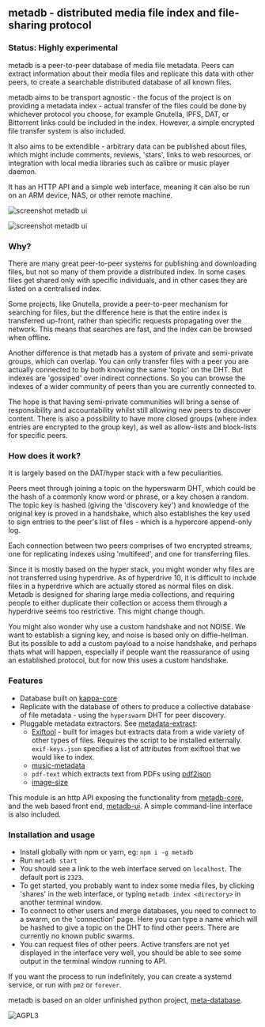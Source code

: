 ## metadb - distributed media file index and file-sharing protocol

### Status: Highly experimental

metadb is a peer-to-peer database of media file metadata. Peers can extract information about their media files and replicate this data with other peers, to create a searchable distributed database of all known files.

metadb aims to be transport agnostic - the focus of the project is on providing a metadata index - actual transfer of the files could be done by whichever protocol you choose, for example Gnutella, IPFS, DAT, or Bittorrent links could be included in the index. However, a simple encrypted file transfer system is also included.

It also aims to be extendible - arbitrary data can be published about files, which might include comments, reviews, 'stars', links to web resources, or integration with local media libraries such as calibre or music player daemon.

It has an HTTP API and a simple web interface, meaning it can also be run on an ARM device, NAS, or other remote machine.

![screenshot metadb ui](http://ameba.ehion.com/download/metadb-screenshot1u.png)

![screenshot metadb ui](http://ameba.ehion.com/download/metadb-screenshot2u.png)

### Why?

There are many great peer-to-peer systems for publishing and downloading files, but not so many of them provide a distributed index. In some cases files get shared only with specific individuals, and in other cases they are listed on a centralised index.

Some projects, like Gnutella, provide a peer-to-peer mechanism for searching for files, but the difference here is that the entire index is transferred up-front, rather than specific requests propagating over the network.  This means that searches are fast, and the index can be browsed when offline.

Another difference is that metadb has a system of private and semi-private groups, which can overlap. You can only transfer files with a peer you are actually connected to by both knowing the same 'topic' on the DHT. But indexes are 'gossiped' over indirect connections. So you can browse the indexes of a wider community of peers than you are currently connected to.

The hope is that having semi-private communities will bring a sense of responsibility and accountability whilst still allowing new peers to discover content. There is also a possibility to have more closed groups (where index entries are encrypted to the group key), as well as allow-lists and block-lists for specific peers.

### How does it work?

It is largely based on the DAT/hyper stack with a few peculiarities.

Peers meet through joining a topic on the hyperswarm DHT, which could be the hash of a commonly know word or phrase, or a key chosen a random.  The topic key is hashed (giving the 'discovery key') and knowledge of the original key is proved in a handshake, which also establishes the key used to sign entries to the peer's list of files - which is a hypercore append-only log.

Each connection between two peers comprises of two encrypted streams, one for replicating indexes using 'multifeed',  and one for transferring files.

Since it is mostly based on the hyper stack, you might wonder why files are not transferred using hyperdrive.  As of hyperdrive 10, it is difficult to include files in a hyperdrive which are actually stored as normal files on disk.  Metadb is designed for sharing large media collections, and requiring people to either duplicate their collection or access them through a hyperdrive seems too restrictive. This might change though.

You might also wonder why use a custom handshake and not NOISE. We want to establish a signing key, and noise is based only on diffie-hellman. But its possible to add a custom payload to a noise handshake, and perhaps thats what will happen, especially if people want the reassurance of using an established protocol, but for now this uses a custom handshake.

### Features

- Database built on [kappa-core](https://github.com/kappa-db/kappa-core)
- Replicate with the database of others to produce a collective database of file metadata - using the `hyperswarm` DHT for peer discovery.
- Pluggable metadata extractors. See [metadata-extract](https://github.com/ameba23/metadata-extract):
  - [Exiftool](https://www.sno.phy.queensu.ca/~phil/exiftool/) - built for images but extracts data from a wide variety of other types of files.  Requires the script to be installed externally.  `exif-keys.json` specifies a list of attributes from exiftool that we would like to index.
  - [music-metadata](https://github.com/borewit/music-metadata)
  - `pdf-text` which extracts text from PDFs using [pdf2json](https://github.com/modesty/pdf2json)
  - [image-size](https://github.com/image-size/image-size)

This module is an http API exposing the functionality from [metadb-core](https://github.com/ameba23/metadb-core), and the web based front end, [metadb-ui](https://github.com/ameba23/metadb-ui). A simple command-line interface is also included.

### Installation and usage

- Install globally with npm or yarn, eg: `npm i -g metadb`
- Run `metadb start`
- You should see a link to the web interface served on `localhost`. The default port is `2323`.
- To get started, you probably want to index some media files, by clicking 'shares' in the web interface, or typing `metadb index <directory>` in another terminal window.
- To connect to other users and merge databases, you need to connect to a swarm, on the 'connection' page.
Here you can type a name which will be hashed to give a topic on the DHT to find other peers.  There are currently no known public swarms.
- You can request files of other peers. Active transfers are not yet displayed in the interface very well, you should be able to see some output in the terminal window running to API.

If you want the process to run indefinitely, you can create a systemd service, or run with `pm2` or `forever`. 

metadb is based on an older unfinished python project, [meta-database](https://github.com/ameba23/meta-database). 

![AGPL3](https://www.gnu.org/graphics/agplv3-with-text-162x68.png)
